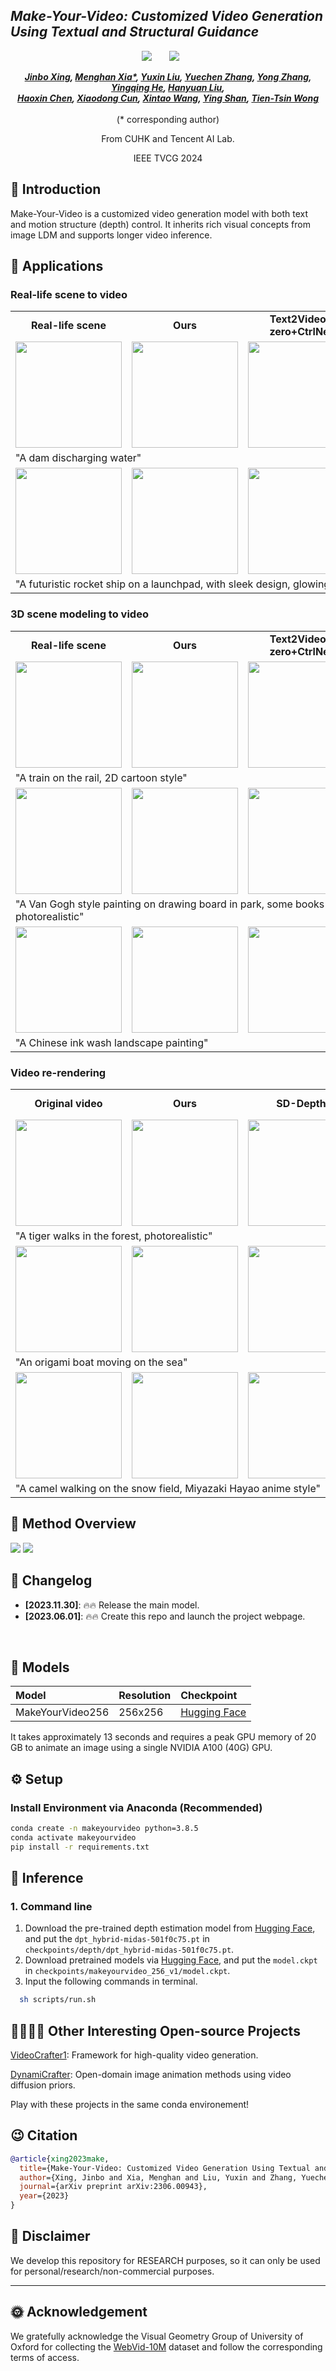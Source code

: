 ## ___***Make-Your-Video: Customized Video Generation Using Textual and Structural Guidance***___

<div align="center">

 <a href='https://arxiv.org/abs/2306.00943'><img src='https://img.shields.io/badge/arXiv-2306.00943-b31b1b.svg'></a> &nbsp;&nbsp;&nbsp;&nbsp;&nbsp;
 <a href='https://doubiiu.github.io/projects/Make-Your-Video/'><img src='https://img.shields.io/badge/Project-Video-Green'></a> &nbsp;&nbsp;&nbsp;&nbsp;&nbsp;




_**[Jinbo Xing](https://doubiiu.github.io/), [Menghan Xia*](https://menghanxia.github.io), [Yuxin Liu](), [Yuechen Zhang](https://julianjuaner.github.io/), [Yong Zhang](https://yzhang2016.github.io), [Yingqing He](https://github.com/YingqingHe), [Hanyuan Liu](https://github.com/hyliu), <br>[Haoxin Chen](), [Xiaodong Cun](https://vinthony.github.io/academic/), [Xintao Wang](https://xinntao.github.io/), [Ying Shan](https://scholar.google.com/citations?hl=en&user=4oXBp9UAAAAJ&view_op=list_works&sortby=pubdate), [Tien-Tsin Wong](https://www.cse.cuhk.edu.hk/~ttwong/myself.html)**_
<br><br>
(* corresponding author)

From CUHK and Tencent AI Lab.

IEEE TVCG 2024
</div>

## 🔆 Introduction
 Make-Your-Video is a customized video generation model with both text and motion structure (depth) control. It inherits rich visual concepts from image LDM and supports longer video inference.


## 🤗 **Applications**
### Real-life scene to video
<table class="center">
			   		<tr style="font-weight: bolder;text-align:center;">
						<td>Real-life scene</td>
						<td>Ours</td>
						<td>Text2Video-zero+CtrlNet</td>
						<td>LVDM<sub>Ext</sub>+Adapter</td>
			   		</tr>
  
  <tr>
  <td>
    <img src=assets/real-life_GIF/dam_input.gif width="170">
  </td>
  <td>
    <img src=assets/real-life_GIF/dam_ours.gif width="170">
  </td>

  <td>
    <img src=assets/real-life_GIF/dam_t2vzero.gif width="170">
  </td>
  <td>
    <img src=assets/real-life_GIF/dam_lvdm.gif width="170">
  </td>
</tr>
<tr><td colspan="4">"A dam discharging water"</td></tr>
  

  <tr>
  <td>
    <img src=assets/real-life_GIF/rocket_input.gif width="170">
  </td>
  <td>
    <img src=assets/real-life_GIF/rocket_ours.gif width="170">
  </td>

  <td>
    <img src=assets/real-life_GIF/rocket_t2vzero.gif width="170">
  </td>
  <td>
    <img src=assets/real-life_GIF/rocket_lvdm.gif width="170">
  </td>
</tr>
<tr><td colspan="4">"A futuristic rocket ship on a launchpad, with sleek design, glowing lights"</td></tr>
</table >

### 3D scene modeling to video
<table class="center">
			   		<tr style="font-weight: bolder;text-align:center;">
						<td>Real-life scene</td>
						<td>Ours</td>
						<td>Text2Video-zero+CtrlNet</td>
						<td>LVDM<sub>Ext</sub>+Adapter</td>
			   		</tr>
  
  <tr>
  <td>
    <img src=assets/3dmodeling_GIF/train_input.gif width="170">
  </td>
  <td>
    <img src=assets/3dmodeling_GIF/train_ours.gif width="170">
  </td>

  <td>
    <img src=assets/3dmodeling_GIF/train_t2vzero.gif width="170">
  </td>
  <td>
    <img src=assets/3dmodeling_GIF/train_lvdm.gif width="170">
  </td>
</tr>
<tr><td colspan="4">"A train on the rail, 2D cartoon style"</td></tr>
  
  <tr>
  <td>
    <img src=assets/3dmodeling_GIF/book_input.gif width="170">
  </td>
  <td>
    <img src=assets/3dmodeling_GIF/book_ours.gif width="170">
  </td>

  <td>
    <img src=assets/3dmodeling_GIF/book_t2vzero.gif width="170">
  </td>
  <td>
    <img src=assets/3dmodeling_GIF/book_lvdm.gif width="170">
  </td>
</tr>
<tr><td colspan="4">"A Van Gogh style painting on drawing board in park, some books on the picnic blanket, photorealistic"</td></tr>

</tr>
  
  <tr>
  <td>
    <img src=assets/3dmodeling_GIF/mountain_input.gif width="170">
  </td>
  <td>
    <img src=assets/3dmodeling_GIF/mountain_ours.gif width="170">
  </td>

  <td>
    <img src=assets/3dmodeling_GIF/mountain_t2vzero.gif width="170">
  </td>
  <td>
    <img src=assets/3dmodeling_GIF/mountain_lvdm.gif width="170">
  </td>
</tr>
<tr><td colspan="4">"A Chinese ink wash landscape painting"</td></tr>
</table >

### Video re-rendering
<table class="center">
			   		<tr style="font-weight: bolder; text-align:center;">
						<td>Original video</td>
						<td>Ours</td>
						<td>SD-Depth</td>
						<td>Text2Video-zero+CtrlNet</td>
						<td>LVDM<sub>Ext</sub>+Adapter</td>
						<td>Tune-A-Video</td>
			   		</tr>
  
  <tr>
  <td>
    <img src=assets/video-rerendering_GIF/bear_input.gif width="170">
  </td>
  <td>
    <img src=assets/video-rerendering_GIF/bear_ours.gif width="170">
  </td>

  <td>
    <img src=assets/video-rerendering_GIF/bear_sddepth.gif width="170">
  </td>
  <td>
    <img src=assets/video-rerendering_GIF/bear_t2vzero.gif width="170">
  </td>
  <td>
    <img src=assets/video-rerendering_GIF/bear_lvdm.gif width="170">
  </td>
  <td>
    <img src=assets/video-rerendering_GIF/bear_tav.gif width="170">
  </td>
</tr>
  <tr><td colspan="6">"A tiger walks in the forest, photorealistic"</td></tr>
  
  <tr>
  <td>
    <img src=assets/video-rerendering_GIF/boat_input.gif width="170">
  </td>
  <td>
    <img src=assets/video-rerendering_GIF/boat_ours.gif width="170">
  </td>

  <td>
    <img src=assets/video-rerendering_GIF/boat_sddepth.gif width="170">
  </td>
  <td>
    <img src=assets/video-rerendering_GIF/boat_t2vzero.gif width="170">
  </td>
  <td>
    <img src=assets/video-rerendering_GIF/boat_lvdm.gif width="170">
  </td>
  <td>
    <img src=assets/video-rerendering_GIF/boat_tav.gif width="170">
  </td>
  </tr>
  <tr><td colspan="6">"An origami boat moving on the sea"</td></tr>

  
  <tr>
  <td>
    <img src=assets/video-rerendering_GIF/camel_input.gif width="170">
  </td>
  <td>
    <img src=assets/video-rerendering_GIF/camel_ours.gif width="170">
  </td>

  <td>
    <img src=assets/video-rerendering_GIF/camel_sddepth.gif width="170">
  </td>
  <td>
    <img src=assets/video-rerendering_GIF/camel_t2vzero.gif width="170">
  </td>
  <td>
    <img src=assets/video-rerendering_GIF/camel_lvdm.gif width="170">
  </td>
  <td>
    <img src=assets/video-rerendering_GIF/camel_tav.gif width="170">
  </td>
  </tr>
  <tr><td colspan="6">"A camel walking on the snow field, Miyazaki Hayao anime style"</td></tr>
</table >

## 🌟 **Method Overview**

![](./assets/overview.jpg#gh-light-mode-only)
![](./assets/overview_black.png#gh-dark-mode-only)


## 📝 Changelog
- __[2023.11.30]__: 🔥🔥 Release the main model.
- __[2023.06.01]__: 🔥🔥 Create this repo and launch the project webpage.
<br>


## 🧰 Models

|Model|Resolution|Checkpoint|
|:---------|:---------|:--------|
|MakeYourVideo256|256x256|[Hugging Face](https://huggingface.co/Doubiiu/Make-Your-Video/blob/main/model.ckpt)|

It takes approximately 13 seconds and requires a peak GPU memory of 20 GB to animate an image using a single NVIDIA A100 (40G) GPU.

## ⚙️ Setup

### Install Environment via Anaconda (Recommended)
```bash
conda create -n makeyourvideo python=3.8.5
conda activate makeyourvideo
pip install -r requirements.txt
```


## 💫 Inference 
### 1. Command line
1) Download the pre-trained depth estimation model from [Hugging Face](https://huggingface.co/Doubiiu/Make-Your-Video/blob/main/dpt_hybrid-midas-501f0c75.pt), and put the `dpt_hybrid-midas-501f0c75.pt` in `checkpoints/depth/dpt_hybrid-midas-501f0c75.pt`.
2) Download pretrained models via [Hugging Face](https://huggingface.co/Doubiiu/Make-Your-Video/blob/main/model.ckpt), and put the `model.ckpt` in `checkpoints/makeyourvideo_256_v1/model.ckpt`.
3) Input the following commands in terminal.
```bash
  sh scripts/run.sh
```





## 👨‍👩‍👧‍👦 Other Interesting Open-source Projects
[VideoCrafter1](https://github.com/AILab-CVC/VideoCrafter): Framework for high-quality video generation.

[DynamiCrafter](https://doubiiu.github.io/projects/DynamiCrafter/): Open-domain image animation methods using video diffusion priors.

Play with these projects in the same conda environement!
## 😉 Citation
```bib
@article{xing2023make,
  title={Make-Your-Video: Customized Video Generation Using Textual and Structural Guidance},
  author={Xing, Jinbo and Xia, Menghan and Liu, Yuxin and Zhang, Yuechen and Zhang, Yong and He, Yingqing and Liu, Hanyuan and Chen, Haoxin and Cun, Xiaodong and Wang, Xintao and others},
  journal={arXiv preprint arXiv:2306.00943},
  year={2023}
}
```


## 📢 Disclaimer
We develop this repository for RESEARCH purposes, so it can only be used for personal/research/non-commercial purposes.
****


## 🌞 **Acknowledgement**
We gratefully acknowledge the Visual Geometry Group of University of Oxford for collecting the [WebVid-10M](https://m-bain.github.io/webvid-dataset/) dataset and follow the corresponding terms of access.
